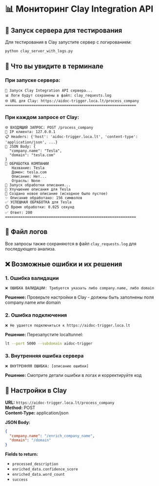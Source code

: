 # 📊 Мониторинг Clay Integration API

## 🚀 Запуск сервера для тестирования

Для тестирования в Clay запустите сервер с логированием:

```bash
python clay_server_with_logs.py
```

## 👀 Что вы увидите в терминале

### При запуске сервера:
```
🚀 Запуск Clay Integration API сервера...
📊 Логи будут сохранены в файл: clay_requests.log
🌐 URL для Clay: https://aidoc-trigger.loca.lt/process_company
============================================================
```

### При каждом запросе от Clay:
```
🌐 ВХОДЯЩИЙ ЗАПРОС: POST /process_company
📍 IP клиента: 127.0.0.1
📋 Headers: {'host': 'aidoc-trigger.loca.lt', 'content-type': 'application/json', ...}
📄 JSON Body: {
  "company.name": "Tesla",
  "domain": "tesla.com"
}
🏢 ОБРАБОТКА КОМПАНИИ
   Название: Tesla
   Домен: tesla.com
   Описание: Нет...
   Отрасль: None
🔄 Запуск обработки описания...
🎨 Улучшение описания для Tesla
📝 Создано новое описание (исходное было пустое)
✨ Описание обработано: 156 символов
✅ УСПЕШНАЯ ОБРАБОТКА для Tesla
⏱️ Время обработки: 0.025 секунд
✅ Ответ: 200
============================================================
```

## 📝 Файл логов

Все запросы также сохраняются в файл `clay_requests.log` для последующего анализа.

## ❌ Возможные ошибки и их решения

### 1. Ошибка валидации
```
❌ ОШИБКА ВАЛИДАЦИИ: Требуется указать либо company.name, либо domain
```
**Решение:** Проверьте настройки в Clay - должны быть заполнены поля company.name или domain

### 2. Ошибка подключения
```
❌ Не удается подключиться к https://aidoc-trigger.loca.lt
```
**Решение:** Перезапустите localtunnel:
```bash
lt --port 5000 --subdomain aidoc-trigger
```

### 3. Внутренняя ошибка сервера
```
❌ ВНУТРЕННЯЯ ОШИБКА: [описание ошибки]
```
**Решение:** Смотрите детали ошибки в логах и корректируйте код

## 🔧 Настройки в Clay

**URL:** `https://aidoc-trigger.loca.lt/process_company`  
**Method:** POST  
**Content-Type:** application/json

**JSON Body:**
```json
{
  "company.name": "/enrich_company_name",
  "domain": "/domain"
}
```

**Fields to return:**
- `processed_description`
- `enriched_data.confidence_score`
- `enriched_data.word_count`
- `success` 